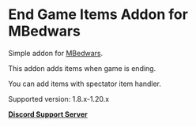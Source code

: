 # End Game Items Addon for MBedwars

Simple addon for [MBedwars](https://mbedwars.com/product/marcelys-bedwars).

This addon adds items when game is ending.

You can add items with spectator item handler.


Supported version: 1.8.x-1.20.x



**[Discord Support Server](https://discord.gg/P9WjbNyVFH)**